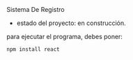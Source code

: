 </h1> Sistema De Registro</h1>

- estado del proyecto: en construcción.

para ejecutar el programa, debes poner:

```npm install react```
